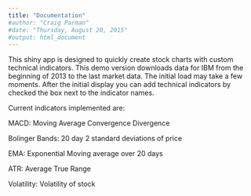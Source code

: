 ```yaml
---
title: "Documentation"
#author: "Craig Parman"
#date: "Thursday, August 20, 2015"
#output: html_document
---
```



This shiny app is designed to quickly create stock charts with custom technical indicators.  This demo version downloads data for IBM from the beginning of 2013 to the last market data.  The initial load may take a few moments.  After the initial display you can add technical indicators by checked the box next to the indicator names.

Current indicators implemented are:


MACD:             Moving Average Convergence Divergence

Bolinger Bands:   20 day 2 standard deviations of price

EMA:              Exponential Moving average over 20 days

ATR:              Average True Range

Volatility:       Volatility of stock


